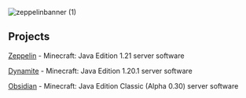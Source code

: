 ![zeppelinbanner (1)](https://github.com/user-attachments/assets/bdd84d28-3d63-4162-bd75-3f419340960c)

## Projects
[Zeppelin](https://github.com/ZeppelinMC/Zeppelin) - Minecraft: Java Edition 1.21 server software

[Dynamite](https://github.com/ZeppelinMC/Dynamite) - Minecraft: Java Edition 1.20.1 server software

[Obsidian](https://github.com/ZeppelinMC/Obsidian) - Minecraft: Java Edition Classic (Alpha 0.30) server software
